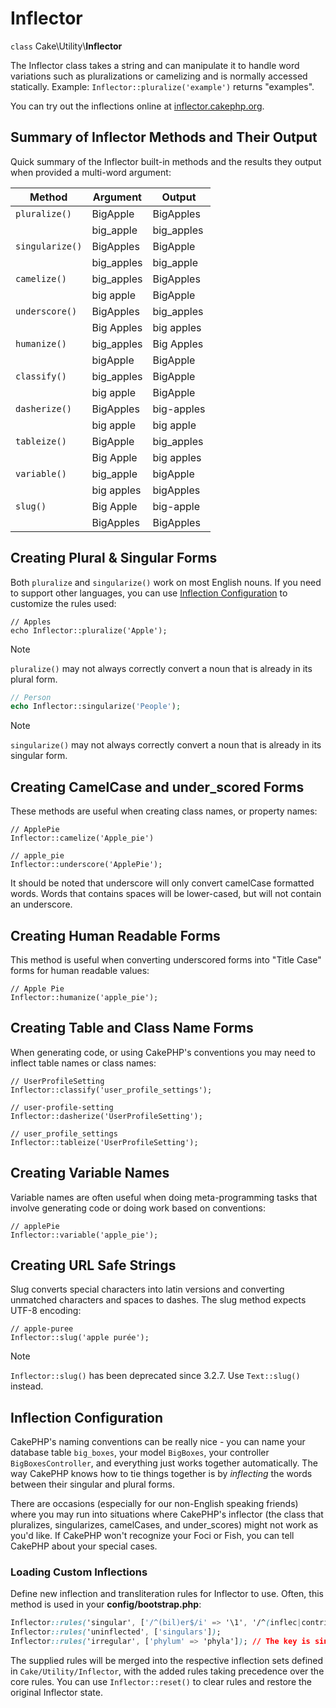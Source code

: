 # Inflector

`class` Cake\\Utility\\**Inflector**

The Inflector class takes a string and can manipulate it to handle word
variations such as pluralizations or camelizing and is normally accessed
statically. Example:
`Inflector::pluralize('example')` returns "examples".

You can try out the inflections online at [inflector.cakephp.org](https://inflector.cakephp.org/).

<a id="inflector-methods-summary"></a>

## Summary of Inflector Methods and Their Output

Quick summary of the Inflector built-in methods and the results they output
when provided a multi-word argument:

| Method          | Argument   | Output     |
|-----------------|------------|------------|
| `pluralize()`   | BigApple   | BigApples  |
|                 | big_apple  | big_apples |
| `singularize()` | BigApples  | BigApple   |
|                 | big_apples | big_apple  |
| `camelize()`    | big_apples | BigApples  |
|                 | big apple  | BigApple   |
| `underscore()`  | BigApples  | big_apples |
|                 | Big Apples | big apples |
| `humanize()`    | big_apples | Big Apples |
|                 | bigApple   | BigApple   |
| `classify()`    | big_apples | BigApple   |
|                 | big apple  | BigApple   |
| `dasherize()`   | BigApples  | big-apples |
|                 | big apple  | big apple  |
| `tableize()`    | BigApple   | big_apples |
|                 | Big Apple  | big apples |
| `variable()`    | big_apple  | bigApple   |
|                 | big apples | bigApples  |
| `slug()`        | Big Apple  | big-apple  |
|                 | BigApples  | BigApples  |

## Creating Plural & Singular Forms

Both `pluralize` and `singularize()` work on most English nouns. If you need
to support other languages, you can use [Inflection Configuration](#inflection-configuration) to
customize the rules used:

    // Apples
    echo Inflector::pluralize('Apple');

> [!NOTE]
> `pluralize()` may not always correctly convert a noun that is already in its plural form.

``` php
// Person
echo Inflector::singularize('People');
```

> [!NOTE]
> `singularize()` may not always correctly convert a noun that is already in its singular form.

## Creating CamelCase and under_scored Forms

These methods are useful when creating class names, or property names:

    // ApplePie
    Inflector::camelize('Apple_pie')

    // apple_pie
    Inflector::underscore('ApplePie');

It should be noted that underscore will only convert camelCase formatted words.
Words that contains spaces will be lower-cased, but will not contain an
underscore.

## Creating Human Readable Forms

This method is useful when converting underscored forms into "Title Case" forms
for human readable values:

    // Apple Pie
    Inflector::humanize('apple_pie');

## Creating Table and Class Name Forms

When generating code, or using CakePHP's conventions you may need to inflect
table names or class names:

    // UserProfileSetting
    Inflector::classify('user_profile_settings');

    // user-profile-setting
    Inflector::dasherize('UserProfileSetting');

    // user_profile_settings
    Inflector::tableize('UserProfileSetting');

## Creating Variable Names

Variable names are often useful when doing meta-programming tasks that involve
generating code or doing work based on conventions:

    // applePie
    Inflector::variable('apple_pie');

## Creating URL Safe Strings

Slug converts special characters into latin versions and converting unmatched
characters and spaces to dashes. The slug method expects UTF-8 encoding:

    // apple-puree
    Inflector::slug('apple purée');

> [!NOTE]
> `Inflector::slug()` has been deprecated since 3.2.7. Use `Text::slug()`
> instead.

<a id="inflection-configuration"></a>

## Inflection Configuration

CakePHP's naming conventions can be really nice - you can name your database
table `big_boxes`, your model `BigBoxes`, your controller
`BigBoxesController`, and everything just works together automatically. The
way CakePHP knows how to tie things together is by *inflecting* the words
between their singular and plural forms.

There are occasions (especially for our non-English speaking friends) where you
may run into situations where CakePHP's inflector (the class that pluralizes,
singularizes, camelCases, and under_scores) might not work as you'd like. If
CakePHP won't recognize your Foci or Fish, you can tell CakePHP about your
special cases.

### Loading Custom Inflections

Define new inflection and transliteration rules for Inflector to use. Often,
this method is used in your **config/bootstrap.php**:

``` css
Inflector::rules('singular', ['/^(bil)er$/i' => '\1', '/^(inflec|contribu)tors$/i' => '\1ta']);
Inflector::rules('uninflected', ['singulars']);
Inflector::rules('irregular', ['phylum' => 'phyla']); // The key is singular form, value is plural form
```

The supplied rules will be merged into the respective inflection sets defined in
`Cake/Utility/Inflector`, with the added rules taking precedence over the core
rules. You can use `Inflector::reset()` to clear rules and restore the
original Inflector state.
